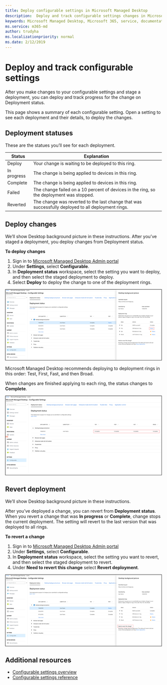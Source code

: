 ```yaml
---
title: Deploy configurable settings in Microsoft Managed Desktop
description:  Deploy and track configurable settings changes in Microsoft Managed Desktop.  
keywords: Microsoft Managed Desktop, Microsoft 365, service, documentation, deploy, staged deployment, configurable settings
ms.service: m365-md
author: trudyha
ms.localizationpriority: normal
ms.date: 2/12/2019
---
```


# Deploy and track configurable settings

After you make changes to your configurable settings and stage a deployment, you can deploy and track progress for the change on Deployment status. 

This page shows a summary of each configurable setting. Open a setting to see each deployment and their details, to deploy the changes. 

## Deployment statuses 

These are the statues you’ll see for each deployment.

Status	| Explanation 
--- | --- 
Deploy | Your change is waiting to be deployed to this ring.
In progress | The change is being applied to devices in this ring. 
Complete | The change is being applied to devices in this ring. 
Failed | The change failed on a 10 percent of devices in the ring, so the deployment was stopped.
Reverted | The change was reverted to the last change that was successfully deployed to all deployment rings.

## Deploy changes

We’ll show Desktop background picture in these instructions. After you’ve staged a deployment, you deploy changes from Deployment status. 

**To deploy changes**

1. Sign in to [Microsoft Managed Desktop Admin portal](http://aka.ms/mwaasportal)
2. Under **Settings**, select **Configurable**.
3. In **Deployment status** workspace, select the setting you want to deploy, and then select the staged deployment to deploy.
4. Select **Deploy** to deploy the change to one of the deployment rings.

![Configurable settings deployment status overview](images/deploy-cs-overview.png)

Microsoft Managed Desktop recommends deploying to deployment rings in this order: Test, First, Fast, and then Broad. 

When changes are finished applying to each ring, the status changes to **Complete**.

![Configurable settings deployment complete](images/config-setting-complete.png)

## Revert deployment

We’ll show Desktop background picture in these instructions. 

After you’ve deployed a change, you can revert from **Deployment status**. When you revert a change that was **In progress** or **Complete**, change stops the current deployment. The setting will revert to the last version that was deployed to all rings. 

**To revert a change**
1. Sign in to [Microsoft Managed Desktop Admin portal](http://aka.ms/mwaasportal)
2. Under **Settings**, select **Configurable**.
3. In **Deployment status** workspace, select the setting you want to revert, and then select the staged deployment to revert.
4. Under **Need to revert this change** select **Revert deployment**.

![Configurable settings deployment revert](images/config-setting-revert.png) 

## Additional resources
- [Configurable settings overview](config-setting-overview.md)
- [Configurable settings reference](config-setting-ref.md) 